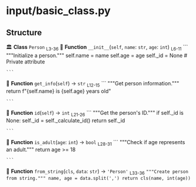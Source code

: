 # input/basic_class.py

## Structure

🏛️ **Class** `Person` <sub>L3-36</sub>
  🔧 **Function** `__init__`(`self`, `name`: `str`, `age`: `int`) <sub>L6-11</sub>
    ```
            """Initialize a person."""
            self.name = name
            self.age = age
            self._id = None  # Private attribute
        
    ```
  🔧 **Function** `get_info`(`self`) → `str` <sub>L12-15</sub>
    ```
            """Get person information."""
            return f"{self.name} is {self.age} years old"
        
    ```
  🔧 **Function** `id`(`self`) → `int` <sub>L21-26</sub>
    ```
            """Get the person's ID."""
            if self._id is None:
                self._id = self._calculate_id()
            return self._id
        
    ```
  🔧 **Function** `is_adult`(`age`: `int`) → `bool` <sub>L28-31</sub>
    ```
            """Check if age represents an adult."""
            return age >= 18
        
    ```
  🔧 **Function** `from_string`(`cls`, `data`: `str`) → `'Person'` <sub>L33-36</sub>
    ```
            """Create person from string."""
            name, age = data.split(',')
            return cls(name, int(age))
    ```
